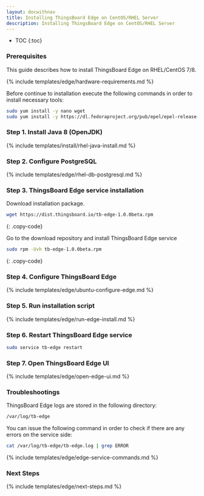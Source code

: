 ```yaml
---
layout: docwithnav
title: Installing ThingsBoard Edge on CentOS/RHEL Server
description: Installing ThingsBoard Edge on CentOS/RHEL Server
---
```


* TOC
{:toc}

### Prerequisites

This guide describes how to install ThingsBoard Edge on RHEL/CentOS 7/8.

{% include templates/edge/hardware-requirements.md %}

Before continue to installation execute the following commands in order to install necessary tools:

```bash
sudo yum install -y nano wget
sudo yum install -y https://dl.fedoraproject.org/pub/epel/epel-release-latest-7.noarch.rpm
```

### Step 1. Install Java 8 (OpenJDK) 

{% include templates/install/rhel-java-install.md %}

### Step 2. Configure PostgreSQL

{% include templates/edge/rhel-db-postgresql.md %}

### Step 3. ThingsBoard Edge service installation

Download installation package.

```bash
wget https://dist.thingsboard.io/tb-edge-1.0.0beta.rpm
```
{: .copy-code}

Go to the download repository and install ThingsBoard Edge service

```bash
sudo rpm -Uvh tb-edge-1.0.0beta.rpm
```
{: .copy-code}


### Step 4. Configure ThingsBoard Edge

{% include templates/edge/ubuntu-configure-edge.md %}

### Step 5. Run installation script

{% include templates/edge/run-edge-install.md %} 

### Step 6. Restart ThingsBoard Edge service

```bash
sudo service tb-edge restart
```

### Step 7. Open ThingsBoard Edge UI

{% include templates/edge/open-edge-ui.md %} 

### Troubleshootings

ThingsBoard Edge logs are stored in the following directory:
 
```bash
/var/log/tb-edge
```

You can issue the following command in order to check if there are any errors on the service side:
 
```bash
cat /var/log/tb-edge/tb-edge.log | grep ERROR
```

{% include templates/edge/edge-service-commands.md %} 

### Next Steps

{% include templates/edge/next-steps.md %}
